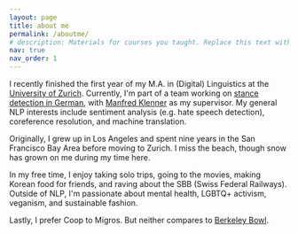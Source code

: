 ```yaml
---
layout: page
title: about me
permalink: /aboutme/
# description: Materials for courses you taught. Replace this text with your description.
nav: true
nav_order: 1
---
```


I recently finished the first year of my M.A. in (Digital) Linguistics at the [University of Zurich](https://www.cl.uzh.ch/en.html). Currently, I'm part of a team working on [stance detection in German](https://www.cl.uzh.ch/en/texttechnologies/research/opinionmining/sentiment-inference.html), with [Manfred Klenner](https://www.cl.uzh.ch/de/people/team/compling/klenner.html) as my supervisor. My general NLP interests include sentiment analysis (e.g. hate speech detection), coreference resolution, and machine translation.

Originally, I grew up in Los Angeles and spent nine years in the San Francisco Bay Area before moving to Zurich. I miss the beach, though snow has grown on me during my time here.

In my free time, I enjoy taking solo trips, going to the movies, making Korean food for friends, and raving about the SBB (Swiss Federal Railways). Outside of NLP, I'm passionate about mental health, LGBTQ+ activism, veganism, and sustainable fashion.

Lastly, I prefer Coop to Migros. But neither compares to [Berkeley Bowl](https://g.page/BerkeleyBowlMarketplace?share).